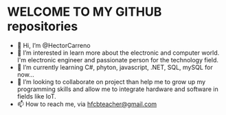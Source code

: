 # WELCOME TO MY GITHUB repositories

- 👋 Hi, I’m @HectorCarreno
- 👀 I’m interested in learn more about the electronic and computer world. I'm electronic engineer and passionate person for the technology field. 
- 🌱 I’m currently learning C#, phyton, javascript, .NET, SQL, mySQL for now...
- 💞️ I’m looking to collaborate on project than help me to grow up my programming skills and allow me to integrate hardware and software in fields like IoT.
- 📫 How to reach me, via hfcbteacher@gmail.com
